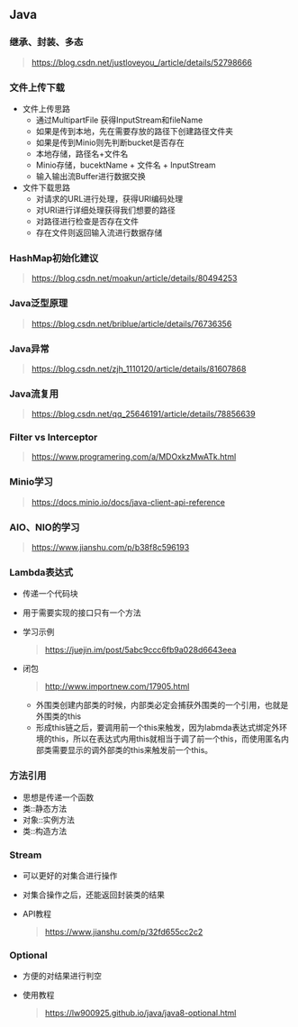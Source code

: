 ## Java

### 继承、封装、多态

> https://blog.csdn.net/justloveyou_/article/details/52798666

### 文件上传下载

- 文件上传思路
  - 通过MultipartFile 获得InputStream和fileName
  - 如果是传到本地，先在需要存放的路径下创建路径文件夹
  - 如果是传到Minio则先判断bucket是否存在
  - 本地存储，路径名+文件名
  - Minio存储，bucektName + 文件名 + InputStream
  - 输入输出流Buffer进行数据交换
- 文件下载思路
  - 对请求的URL进行处理，获得URI编码处理
  - 对URI进行详细处理获得我们想要的路径
  - 对路径进行检查是否存在文件
  - 存在文件则返回输入流进行数据存储

### HashMap初始化建议

> https://blog.csdn.net/moakun/article/details/80494253

### Java泛型原理

> https://blog.csdn.net/briblue/article/details/76736356

### Java异常

> https://blog.csdn.net/zjh_1110120/article/details/81607868

### Java流复用

> https://blog.csdn.net/qq_25646191/article/details/78856639

### Filter vs Interceptor

> https://www.programering.com/a/MDOxkzMwATk.html

### Minio学习

> https://docs.minio.io/docs/java-client-api-reference

### AIO、NIO的学习

> https://www.jianshu.com/p/b38f8c596193

### Lambda表达式

- 传递一个代码块

- 用于需要实现的接口只有一个方法

- 学习示例

  > https://juejin.im/post/5abc9ccc6fb9a028d6643eea

- 闭包

  > http://www.importnew.com/17905.html

  - 外围类创建内部类的时候，内部类必定会捕获外围类的一个引用，也就是外围类的this
  - 形成this链之后，要调用前一个this来触发，因为labmda表达式绑定外环境的this，所以在表达式内用this就相当于调了前一个this，而使用匿名内部类需要显示的调外部类的this来触发前一个this。

### 方法引用

- 思想是传递一个函数
- 类::静态方法
- 对象::实例方法
- 类::构造方法

### Stream

- 可以更好的对集合进行操作

- 对集合操作之后，还能返回封装类的结果

- API教程

  > https://www.jianshu.com/p/32fd655cc2c2

### Optional

- 方便的对结果进行判空

- 使用教程

  > https://lw900925.github.io/java/java8-optional.html